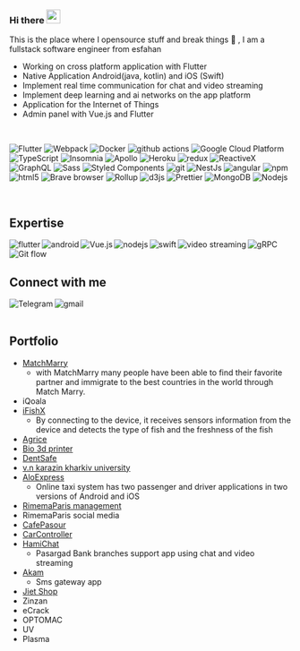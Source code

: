 
### Hi there <a href="https://www.gautamkrishnar.com/"><img src="https://media.giphy.com/media/hvRJCLFzcasrR4ia7z/giphy.gif" width="25px"></a>
This is the place where I opensource stuff and break things :rofl:
,
I am a fullstack software engineer from esfahan 


- Working on cross platform application with Flutter 
- Native Application Android(java, kotlin) and iOS (Swift)
- Implement real time communication for chat and video streaming
- Implement deep learning and ai networks on the app platform
- Application for the Internet of Things
- Admin panel with Vue.js and Flutter

<br>

<p>
  <img alt="Flutter" src="https://img.shields.io/badge/flutter%20-%2320232a.svg?style=flat-square&logo=flutter&logoColor=white" />
  
  <img alt="Webpack" src="https://img.shields.io/badge/-Webpack-8DD6F9?style=flat-square&logo=webpack&logoColor=white" /> 
  <img alt="Docker" src="https://img.shields.io/badge/-Docker-46a2f1?style=flat-square&logo=docker&logoColor=white" />
  <img alt="github actions" src="https://img.shields.io/badge/-Github_Actions-2088FF?style=flat-square&logo=github-actions&logoColor=white" />
  <img alt="Google Cloud Platform" src="https://img.shields.io/badge/-Google_Cloud_Platform-1a73e8?style=flat-square&logo=google-cloud&logoColor=white" />
  <img alt="TypeScript" src="https://img.shields.io/badge/-TypeScript-007ACC?style=flat-square&logo=typescript&logoColor=white" />
  <img alt="Insomnia" src="https://img.shields.io/badge/-Insomnia-5849BE?style=flat-square&logo=insomnia&logoColor=white" />
  <img alt="Apollo" src="https://img.shields.io/badge/-Apollo%20GraphQL-311C87?style=flat-square&logo=apollo-graphql&logoColor=white" />
  <img alt="Heroku" src="https://img.shields.io/badge/-Heroku-430098?style=flat-square&logo=heroku&logoColor=white" />
  <img alt="redux" src="https://img.shields.io/badge/-Redux-764ABC?style=flat-square&logo=redux&logoColor=white" />
  <img alt="ReactiveX" src="https://img.shields.io/badge/-RxJs-B7178C?style=flat-square&logo=reactivex&logoColor=white" />
  <img alt="GraphQL" src="https://img.shields.io/badge/-GraphQL-E10098?style=flat-square&logo=graphql&logoColor=white" />
  <img alt="Sass" src="https://img.shields.io/badge/-Sass-CC6699?style=flat-square&logo=sass&logoColor=white" />
  <img alt="Styled Components" src="https://img.shields.io/badge/-Styled_Components-db7092?style=flat-square&logo=styled-components&logoColor=white" />
  <img alt="git" src="https://img.shields.io/badge/-Git-F05032?style=flat-square&logo=git&logoColor=white" />
  <img alt="NestJs" src="https://img.shields.io/badge/-NestJs-ea2845?style=flat-square&logo=nestjs&logoColor=white" />
  <img alt="angular" src="https://img.shields.io/badge/-Angular-DD0031?style=flat-square&logo=angular&logoColor=white" />
  <img alt="npm" src="https://img.shields.io/badge/-NPM-CB3837?style=flat-square&logo=npm&logoColor=white" />
  <img alt="html5" src="https://img.shields.io/badge/-HTML5-E34F26?style=flat-square&logo=html5&logoColor=white" />
  <img alt="Brave browser" src="https://img.shields.io/badge/-Brave_Browser-FB542B?style=flat-square&logo=brave&logoColor=white" />
  <img alt="Rollup" src="https://img.shields.io/badge/-Rollup-EC4A3F?style=flat-square&logo=rollup.js&logoColor=white" />
  <img alt="d3js" src="https://img.shields.io/badge/-D3.js-F9A03C?style=flat-square&logo=d3.js&logoColor=white" />
  <img alt="Prettier" src="https://img.shields.io/badge/-Prettier-F7B93E?style=flat-square&logo=prettier&logoColor=white" />
  <img alt="MongoDB" src="https://img.shields.io/badge/-MongoDB-13aa52?style=flat-square&logo=mongodb&logoColor=white" />
  <img alt="Nodejs" src="https://img.shields.io/badge/-Nodejs-43853d?style=flat-square&logo=Node.js&logoColor=white" />
</p>

<br>

## Expertise
<img align="left" alt="flutter" src="https://img.shields.io/badge/flutter%20-%2320232a.svg?&style=flat-square&logo=flutter&logoColor=%2361DAFB" />
<img align="left" alt="android" src="https://img.shields.io/badge/Android-3DDC84?logo=android&logoColor=white&style=flat-square" />
<img align="left" alt="Vue.js" src="https://img.shields.io/badge/VUe.js-%23232F3E?logo=vue.js&logoColor=white&style=flat-square" />
<img align="left" alt="nodejs" src="https://img.shields.io/badge/node.js%20-%2343853D.svg?&style=flat-square&logo=node.js&logoColor=white" />
<img align="left" alt="swift" src="https://img.shields.io/badge/Swift-%23316192.svg?&style=flat-square&logo=swift&logoColor=white" />
<img align="left" alt="video streaming" src="https://img.shields.io/badge/video streaming%20-%236DB33F.svg?&style=flat-square&logo=video&logoColor=white" />
<img align="left" alt="gRPC" src="https://img.shields.io/badge/gRPC%20-%236DB33F.svg?&style=flat-square&logo=grpc&logoColor=orange&color=orange" />
<img align="left" alt="Git flow" src="https://img.shields.io/badge/Git flow%20-%236DB33F.svg?&style=flat-square&logo=git&logoColor=white&color=blue" />


<br>
<br>

## Connect with me

[<img align="left" alt="Telegram" src="https://img.shields.io/badge/Telegram-%230077B5.svg?&style=for-the-badge&logo=telegram&logoColor=white" />](https://www.linkedin.com/)
[<img align="left" alt="gmail" src="https://img.shields.io/badge/Gmail-%2312100E.svg?&style=for-the-badge&logo=gmail&logoColor=white" />](https://medium.com/)


<br>
<br>


## Portfolio
- [MatchMarry](https://drive.google.com/drive/folders/1H36s-4ikcSpd_qUf0s_9ikFc1wBalXt-?usp=sharing)
  - with MatchMarry many people have been able to find their favorite partner and immigrate to the best countries in the world through Match Marry.
- iQoala
- [iFishX](https://drive.google.com/drive/folders/1KsC6RZTkBEZWsEDU6kdtTb-Kxjjw2osN?usp=sharing)
  - By connecting to the device, it receives sensors information from the device and detects the type of fish and the freshness of the fish
- [Agrice](https://drive.google.com/drive/folders/187ZbAKeiK1jcVoYZ2mRq8SwQnqxX_xkv?usp=sharing)
- [Bio 3d printer](https://drive.google.com/drive/folders/1-tf6xQpUCw0pHEu05gtgHEIoVgCPnlp5?usp=sharing)
- [DentSafe](https://drive.google.com/drive/folders/1hq6vv1LHw5tA3UGFo_ueRdQb1xj_71W1?usp=sharing)
- [v.n karazin kharkiv university](https://drive.google.com/drive/folders/105Vw3VpNTnBKevLkctw1nFVYtuA2VcYl?usp=sharing)
- [AloExpress](https://drive.google.com/drive/folders/1_7jC_tXF3edNDoTrbm4Ip71QIRV3i0EU?usp=sharing)
  - Online taxi system has two passenger and driver applications in two versions of Android and iOS
- [RimemaParis management](https://drive.google.com/drive/folders/1fcd6pz5kt7dYVsxCXx4LmMI7N2I4giPz?usp=sharing)
- RimemaParis social media
- [CafePasour](https://drive.google.com/drive/folders/1OUssNr50ffZlVy_ChulLbWU7ODifdw9k?usp=sharing)
- [CarController](https://drive.google.com/drive/folders/19NAv7R5niyez-M5WrnXrI6DuenUgcr_o?usp=sharing)
- [HamiChat](https://drive.google.com/drive/folders/1l-KJcGh2GAskK1pIf9MBU8X__gNWqPup?usp=sharing)
  - Pasargad Bank branches support app using chat and video streaming
- [Akam](https://drive.google.com/drive/folders/1K_1ycAYJ3HjdK-GoZkS4xAyM81X_zSVF?usp=sharing)
  - Sms gateway app
- [Jiet Shop](https://drive.google.com/drive/folders/1qLXFl0Hix75sAeG0kweb8IJfIc2tIB4q?usp=sharing)
- Zinzan
- eCrack
- OPTOMAC
- UV
- Plasma
